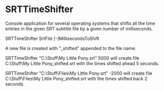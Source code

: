 # SRTTimeShifter

Console application for several operating systems that shifts all the time entries in the given SRT subtitle file by a given number of milliseconds.

SRTTimeShifter SrtFile [-]MillisecondsToShift

A new file is created with "_shifted" appended to the file name.

SRTTimeShifter "C:\Stuff\My Little Pony.srt" 5000
will create file C:\Stuff\My Little Pony_shifted.srt  with the times shifted ahead 5 seconds.

SRTTimeShifter "C:\Stuff\Files\My Little Pony.srt" -2000
will create file C:\Stuff\Files\My Little Pony_shifted.srt  with the times shifted back 2 seconds.
